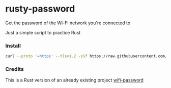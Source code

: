 # rusty-password

Get the password of the Wi-Fi network you're connected to

Just a simple script to practice Rust

### Install

```bash
curl --proto '=https' --tlsv1.2 -sSf https://raw.githubusercontent.com/fmiras/rusty-password/main/install.sh | sh
```

### Credits

This is a Rust version of an already existing project [wifi-password](https://github.com/rauchg/wifi-password)
